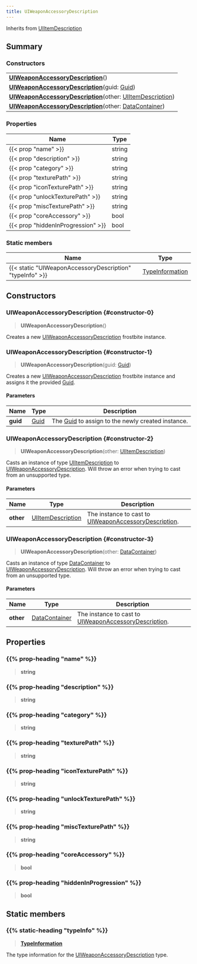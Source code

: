 ```yaml
---
title: UIWeaponAccessoryDescription
---
```


Inherits from [UIItemDescription](/vext/ref/fb/uiitemdescription)

## Summary

### Constructors

|  |
| --- |
| **[UIWeaponAccessoryDescription](#constructor-0)**() |
| **[UIWeaponAccessoryDescription](#constructor-1)**(guid: [Guid](/vext/ref/shared/type/guid)) |
| **[UIWeaponAccessoryDescription](#constructor-2)**(other: [UIItemDescription](/vext/ref/fb/uiitemdescription)) |
| **[UIWeaponAccessoryDescription](#constructor-3)**(other: [DataContainer](/vext/ref/shared/type/datacontainer)) |

### Properties

| Name | Type |
| ---- | ---- |
| {{< prop "name" >}} | string |
| {{< prop "description" >}} | string |
| {{< prop "category" >}} | string |
| {{< prop "texturePath" >}} | string |
| {{< prop "iconTexturePath" >}} | string |
| {{< prop "unlockTexturePath" >}} | string |
| {{< prop "miscTexturePath" >}} | string |
| {{< prop "coreAccessory" >}} | bool |
| {{< prop "hiddenInProgression" >}} | bool |

### Static members

| Name | Type |
| ---- | ---- |
| {{< static "UIWeaponAccessoryDescription" "typeInfo" >}} | [TypeInformation](/vext/ref/shared/type/typeinformation) |

## Constructors

### UIWeaponAccessoryDescription {#constructor-0}

> **UIWeaponAccessoryDescription**()

Creates a new [UIWeaponAccessoryDescription](/vext/ref/fb/uiweaponaccessorydescription) frostbite instance.

### UIWeaponAccessoryDescription {#constructor-1}

> **UIWeaponAccessoryDescription**(guid: [Guid](/vext/ref/shared/type/guid))

Creates a new [UIWeaponAccessoryDescription](/vext/ref/fb/uiweaponaccessorydescription) frostbite instance and assigns it the provided [Guid](/vext/ref/shared/type/guid).

#### Parameters

| Name | Type | Description |
| ---- | ---- | ----------- |
| **guid** | [Guid](/vext/ref/shared/type/guid) | The [Guid](/vext/ref/shared/type/guid) to assign to the newly created instance. |

### UIWeaponAccessoryDescription {#constructor-2}

> **UIWeaponAccessoryDescription**(other: [UIItemDescription](/vext/ref/fb/uiitemdescription))

Casts an instance of type [UIItemDescription](/vext/ref/fb/uiitemdescription) to [UIWeaponAccessoryDescription](/vext/ref/fb/uiweaponaccessorydescription). Will throw an error when trying to cast from an unsupported type.

#### Parameters

| Name | Type | Description |
| ---- | ---- | ----------- |
| **other** | [UIItemDescription](/vext/ref/fb/uiitemdescription) | The instance to cast to [UIWeaponAccessoryDescription](/vext/ref/fb/uiweaponaccessorydescription). |

### UIWeaponAccessoryDescription {#constructor-3}

> **UIWeaponAccessoryDescription**(other: [DataContainer](/vext/ref/shared/type/datacontainer))

Casts an instance of type [DataContainer](/vext/ref/shared/type/datacontainer) to [UIWeaponAccessoryDescription](/vext/ref/fb/uiweaponaccessorydescription). Will throw an error when trying to cast from an unsupported type.

#### Parameters

| Name | Type | Description |
| ---- | ---- | ----------- |
| **other** | [DataContainer](/vext/ref/shared/type/datacontainer) | The instance to cast to [UIWeaponAccessoryDescription](/vext/ref/fb/uiweaponaccessorydescription). |

## Properties

### {{% prop-heading "name" %}}

> **string**

### {{% prop-heading "description" %}}

> **string**

### {{% prop-heading "category" %}}

> **string**

### {{% prop-heading "texturePath" %}}

> **string**

### {{% prop-heading "iconTexturePath" %}}

> **string**

### {{% prop-heading "unlockTexturePath" %}}

> **string**

### {{% prop-heading "miscTexturePath" %}}

> **string**

### {{% prop-heading "coreAccessory" %}}

> **bool**

### {{% prop-heading "hiddenInProgression" %}}

> **bool**

## Static members

### {{% static-heading "typeInfo" %}}

> **[TypeInformation](/vext/ref/shared/type/typeinformation)**

The type information for the [UIWeaponAccessoryDescription](/vext/ref/fb/uiweaponaccessorydescription) type.


